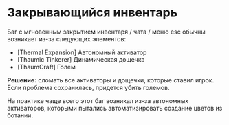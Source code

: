 # Закрывающийся инвентарь

Баг с мгновенным закрытием инвентаря / чата / меню esc обычны возникает из-за следующих элементов:

* \[Thermal Expansion\] Автономный активатор
* \[Thaumic Tinkerer\] Динамическая дощечка
* \[ThaumCraft\] Голем

**Решение:** сломать все активаторы и дощечки, которые ставил игрок. Если проблема сохранилась, придется убить големов.

На практике чаще всего этот баг возникал из-за автономных активаторов, которыми пытались автоматизировать создание цветов из ботании.



